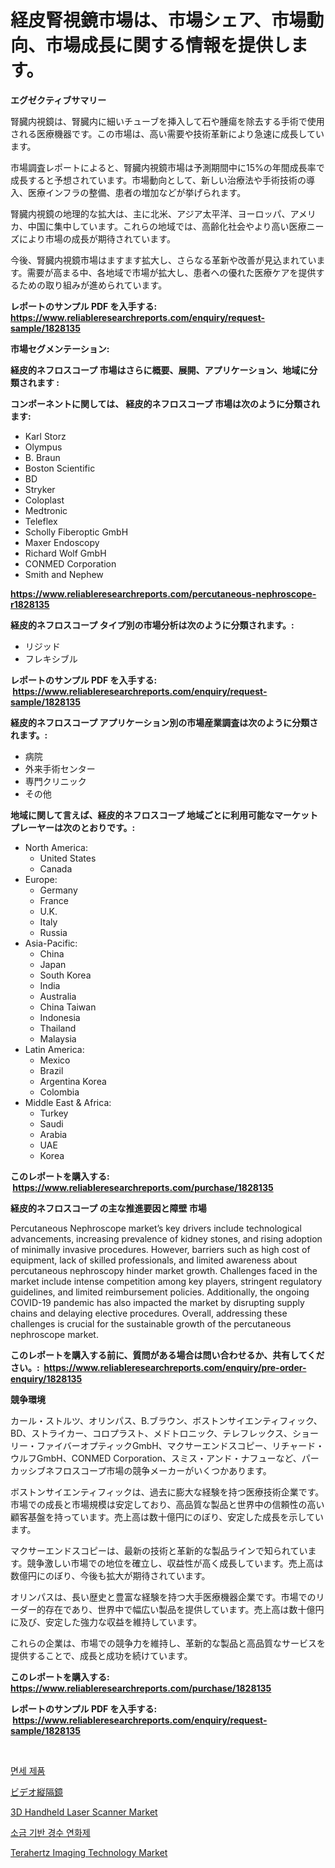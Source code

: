 <p><h1>経皮腎視鏡市場は、市場シェア、市場動向、市場成長に関する情報を提供します。</h1></p><p><strong>エグゼクティブサマリー</strong></p>
<p><p>腎臓内視鏡は、腎臓内に細いチューブを挿入して石や腫瘍を除去する手術で使用される医療機器です。この市場は、高い需要や技術革新により急速に成長しています。</p><p>市場調査レポートによると、腎臓内視鏡市場は予測期間中に15%の年間成長率で成長すると予想されています。市場動向として、新しい治療法や手術技術の導入、医療インフラの整備、患者の増加などが挙げられます。</p><p>腎臓内視鏡の地理的な拡大は、主に北米、アジア太平洋、ヨーロッパ、アメリカ、中国に集中しています。これらの地域では、高齢化社会やより高い医療ニーズにより市場の成長が期待されています。</p><p>今後、腎臓内視鏡市場はますます拡大し、さらなる革新や改善が見込まれています。需要が高まる中、各地域で市場が拡大し、患者への優れた医療ケアを提供するための取り組みが進められています。</p></p>
<p><strong>レポートのサンプル PDF を入手する: <a href="https://www.reliableresearchreports.com/enquiry/request-sample/1828135">https://www.reliableresearchreports.com/enquiry/request-sample/1828135</a></strong></p>
<p><strong>市場セグメンテーション:</strong></p>
<p><strong> 経皮的ネフロスコープ 市場はさらに概要、展開、アプリケーション、地域に分類されます :</strong></p>
<p><strong>コンポーネントに関しては、 経皮的ネフロスコープ 市場は次のように分類されます: &nbsp;</strong></p>
<p><ul><li>Karl Storz</li><li>Olympus</li><li>B. Braun</li><li>Boston Scientific</li><li>BD</li><li>Stryker</li><li>Coloplast</li><li>Medtronic</li><li>Teleflex</li><li>Scholly Fiberoptic GmbH</li><li>Maxer Endoscopy</li><li>Richard Wolf GmbH</li><li>CONMED Corporation</li><li>Smith and Nephew</li></ul></p>
<p><strong><a href="https://www.reliableresearchreports.com/percutaneous-nephroscope-r1828135">https://www.reliableresearchreports.com/percutaneous-nephroscope-r1828135</a></strong></p>
<p><strong> 経皮的ネフロスコープ タイプ別の市場分析は次のように分類されます。:</strong></p>
<p><ul><li>リジッド</li><li>フレキシブル</li></ul></p>
<p><strong>レポートのサンプル PDF を入手する: &nbsp;<a href="https://www.reliableresearchreports.com/enquiry/request-sample/1828135">https://www.reliableresearchreports.com/enquiry/request-sample/1828135</a></strong></p>
<p><strong> 経皮的ネフロスコープ アプリケーション別の市場産業調査は次のように分類されます。:</strong></p>
<p><ul><li>病院</li><li>外来手術センター</li><li>専門クリニック</li><li>その他</li></ul></p>
<p><strong>地域に関して言えば、経皮的ネフロスコープ 地域ごとに利用可能なマーケットプレーヤーは次のとおりです。:</strong></p>
<p><ul>
    <li>
        North America:
        <ul>
            <li>United States</li>
            <li>Canada</li>
        </ul>
    </li>
    <li>
        Europe:
        <ul>
            <li>Germany</li>
            <li>France</li>
            <li>U.K.</li>
            <li>Italy</li>
            <li>Russia</li>
        </ul>
    </li>
    <li>
        Asia-Pacific:
        <ul>
            <li>China</li>
            <li>Japan</li>
            <li>South Korea</li>
            <li>India</li>
            <li>Australia</li>
            <li>China Taiwan</li>
            <li>Indonesia</li>
            <li>Thailand</li>
            <li>Malaysia</li>
        </ul>
    </li>
    <li>
        Latin America:
        <ul>
            <li>Mexico</li>
            <li>Brazil</li>
            <li>Argentina Korea</li>
            <li>Colombia</li>
        </ul>
    </li>
    <li>
        Middle East & Africa:
        <ul>
            <li>Turkey</li>
            <li>Saudi</li>
            <li>Arabia</li>
            <li>UAE</li>
            <li>Korea</li>
        </ul>
    </li>
    </ul></p>
<p><strong>このレポートを購入する: &nbsp;<a href="https://www.reliableresearchreports.com/purchase/1828135">https://www.reliableresearchreports.com/purchase/1828135</a></strong></p>
<p><strong>経皮的ネフロスコープ の主な推進要因と障壁 市場</strong></p>
<p><p>Percutaneous Nephroscope market’s key drivers include technological advancements, increasing prevalence of kidney stones, and rising adoption of minimally invasive procedures. However, barriers such as high cost of equipment, lack of skilled professionals, and limited awareness about percutaneous nephroscopy hinder market growth. Challenges faced in the market include intense competition among key players, stringent regulatory guidelines, and limited reimbursement policies. Additionally, the ongoing COVID-19 pandemic has also impacted the market by disrupting supply chains and delaying elective procedures. Overall, addressing these challenges is crucial for the sustainable growth of the percutaneous nephroscope market.</p></p>
<p><strong>このレポートを購入する前に、質問がある場合は問い合わせるか、共有してください。:&nbsp; <a href="https://www.reliableresearchreports.com/enquiry/pre-order-enquiry/1828135">https://www.reliableresearchreports.com/enquiry/pre-order-enquiry/1828135</a></strong></p>
<p><strong>競争環境</strong></p>
<p><p>カール・ストルツ、オリンパス、B.ブラウン、ボストンサイエンティフィック、BD、ストライカー、コロプラスト、メドトロニック、テレフレックス、ショーリー・ファイバーオプティックGmbH、マクサーエンドスコピー、リチャード・ウルフGmbH、CONMED Corporation、スミス・アンド・ナフューなど、パーカッシブネフロスコープ市場の競争メーカーがいくつかあります。</p><p>ボストンサイエンティフィックは、過去に膨大な経験を持つ医療技術企業です。市場での成長と市場規模は安定しており、高品質な製品と世界中の信頼性の高い顧客基盤を持っています。売上高は数十億円にのぼり、安定した成長を示しています。</p><p>マクサーエンドスコピーは、最新の技術と革新的な製品ラインで知られています。競争激しい市場での地位を確立し、収益性が高く成長しています。売上高は数億円にのぼり、今後も拡大が期待されています。</p><p>オリンパスは、長い歴史と豊富な経験を持つ大手医療機器企業です。市場でのリーダー的存在であり、世界中で幅広い製品を提供しています。売上高は数十億円に及び、安定した強力な収益を維持しています。</p><p>これらの企業は、市場での競争力を維持し、革新的な製品と高品質なサービスを提供することで、成長と成功を続けています。</p></p>
<p><strong>このレポートを購入する: &nbsp; <a href="https://www.reliableresearchreports.com/purchase/1828135">https://www.reliableresearchreports.com/purchase/1828135</a></strong></p>
<p><strong>レポートのサンプル PDF を入手する: &nbsp;<a href="https://www.reliableresearchreports.com/enquiry/request-sample/1828135">https://www.reliableresearchreports.com/enquiry/request-sample/1828135</a></strong><strong></strong></p>
<p>&nbsp;</p>
<p><p><a href="https://medium.com/@crumbles67678/2024-2031%EB%85%84-%EA%B8%B0%EA%B0%84%EC%97%90-%EC%98%88%EC%83%81%EB%90%98%EB%8A%94-%EB%A9%B4%EC%84%B8-%EC%83%81%ED%92%88-%EC%8B%9C%EC%9E%A5-%EB%8F%99%ED%96%A5-%EB%B0%8F-%EC%8B%9C%EC%9E%A5-%EB%B6%84%EC%84%9D-bce84310cd7c">면세 제품</a></p><p><a href="https://github.com/nemesis2824/Market-Research-Report-List-1/blob/main/805948732425.md">ビデオ縦隔鏡</a></p><p><a href="https://github.com/gamblestampleyjenny50m5sl6/Market-Research-Report-List-2/blob/main/3d-handheld-laser-scanner-market.md">3D Handheld Laser Scanner Market</a></p><p><a href="https://medium.com/@alanperkins1921/%EC%97%BC%EA%B8%B0%EB%B0%98-%EC%9B%8C%ED%84%B0-%EC%86%8C%ED%94%84%EB%84%88-%EC%8B%9C%EC%9E%A5-%EC%9D%B8%EC%82%AC%EC%9D%B4%ED%8A%B8-%EC%8B%9C%EC%9E%A5-%EB%8F%99%ED%96%A5-%EC%84%B1%EC%9E%A5-2024%EB%85%84%EB%B6%80%ED%84%B0-2031%EB%85%84%EA%B9%8C%EC%A7%80-%EC%98%88%EC%B8%A1%EB%90%9C-%EA%B2%83-ad50bf3150a8">소금 기반 경수 연화제</a></p><p><a href="https://github.com/nicholepatriciadoylenwnrjr0/Market-Research-Report-List-2/blob/main/terahertz-imaging-technology-market.md">Terahertz Imaging Technology Market</a></p></p>